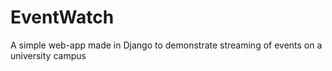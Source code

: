 # EventWatch
A simple web-app made in Django to demonstrate streaming of events on a university campus

